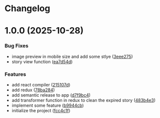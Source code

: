 # Changelog

# 1.0.0 (2025-10-28)


### Bug Fixes

* image preview in mobile size and add some stlye ([3eee275](https://github.com/alirlikh/24hr-story-feature/commit/3eee27583cd695519148ad2baa4f52044cf00026))
* story view function ([ea7d54d](https://github.com/alirlikh/24hr-story-feature/commit/ea7d54d13dbd1b73b2a59828ae7de88e9f083637))


### Features

* add react compiler ([215107d](https://github.com/alirlikh/24hr-story-feature/commit/215107d924a166dcffba9dbdfc20825d2def7700))
* add redux ([78ba284](https://github.com/alirlikh/24hr-story-feature/commit/78ba284cb38fb2fdfd596d2cd82ff05353d96d07))
* add semantic release to app ([d7f9bc4](https://github.com/alirlikh/24hr-story-feature/commit/d7f9bc477b4cf51a68a1315f1abd6391335619f1))
* add transformer function in redux to clean the expired story ([483b4e3](https://github.com/alirlikh/24hr-story-feature/commit/483b4e3e6956b2aa5be844111353950cae6d00ee))
* implement some feature ([b9944cb](https://github.com/alirlikh/24hr-story-feature/commit/b9944cbcf6b7bdfebcf2a8269c414cdfeffa0fe9))
* initialize the project ([fcc4c1f](https://github.com/alirlikh/24hr-story-feature/commit/fcc4c1fcc81c70d4f5b422fd95031c8910992481))

